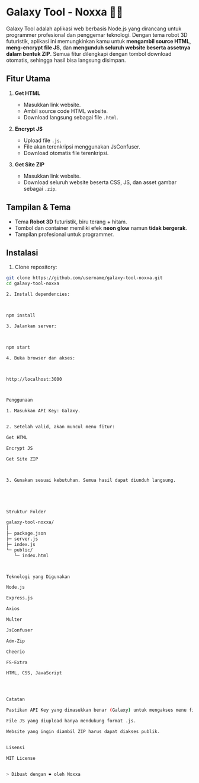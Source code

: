 # Galaxy Tool - Noxxa 🚀🤖

Galaxy Tool adalah aplikasi web berbasis Node.js yang dirancang untuk programmer profesional dan penggemar teknologi. Dengan tema robot 3D futuristik, aplikasi ini memungkinkan kamu untuk **mengambil source HTML**, **meng-encrypt file JS**, dan **mengunduh seluruh website beserta assetnya dalam bentuk ZIP**. Semua fitur dilengkapi dengan tombol download otomatis, sehingga hasil bisa langsung disimpan.


## Fitur Utama

1. **Get HTML**
   - Masukkan link website.
   - Ambil source code HTML website.
   - Download langsung sebagai file `.html`.

2. **Encrypt JS**
   - Upload file `.js`.
   - File akan terenkripsi menggunakan JsConfuser.
   - Download otomatis file terenkripsi.

3. **Get Site ZIP**
   - Masukkan link website.
   - Download seluruh website beserta CSS, JS, dan asset gambar sebagai `.zip`.


## Tampilan & Tema

- Tema **Robot 3D** futuristik, biru terang + hitam.
- Tombol dan container memiliki efek **neon glow** namun **tidak bergerak**.
- Tampilan profesional untuk programmer.


## Instalasi

1. Clone repository:

```bash
git clone https://github.com/username/galaxy-tool-noxxa.git
cd galaxy-tool-noxxa

2. Install dependencies:



npm install

3. Jalankan server:



npm start

4. Buka browser dan akses:



http://localhost:3000



Penggunaan

1. Masukkan API Key: Galaxy.


2. Setelah valid, akan muncul menu fitur:

Get HTML

Encrypt JS

Get Site ZIP



3. Gunakan sesuai kebutuhan. Semua hasil dapat diunduh langsung.





Struktur Folder

galaxy-tool-noxxa/
│
├─ package.json
├─ server.js
├─ index.js
└─ public/
   └─ index.html



Teknologi yang Digunakan

Node.js

Express.js

Axios

Multer

JsConfuser

Adm-Zip

Cheerio

FS-Extra

HTML, CSS, JavaScript




Catatan

Pastikan API Key yang dimasukkan benar (Galaxy) untuk mengakses menu fitur.

File JS yang diupload hanya mendukung format .js.

Website yang ingin diambil ZIP harus dapat diakses publik.


Lisensi

MIT License


> Dibuat dengan ❤️ oleh Noxxa
